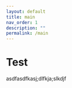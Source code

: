```yaml
---
layout: default
title: main
nav_order: 1
description: ""
permalink: /main
---
```


# Test

asdfasdfkasj;dlfkja;slkdjf